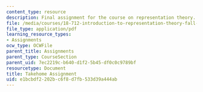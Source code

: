 ```yaml
---
content_type: resource
description: Final assignment for the course on representation theory.
file: /media/courses/18-712-introduction-to-representation-theory-fall-2010/e1bcbdf2202bc6f8d7fb533d39a444ab_MIT18_712F10_712tk.pdf
file_type: application/pdf
learning_resource_types:
- Assignments
ocw_type: OCWFile
parent_title: Assignments
parent_type: CourseSection
parent_uid: 7ec2219c-b640-d1f2-5b45-df0c0c9789bf
resourcetype: Document
title: Takehome Assignment
uid: e1bcbdf2-202b-c6f8-d7fb-533d39a444ab
---
```


